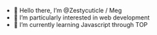 - 👋 Hello there, I’m @Zestycuticle / Meg 
- 👀 I’m particularly interested in web development
- 🌱 I’m currently learning Javascript through TOP 
<!----
- 💞️ I’m looking to collaborate on ...
- 📫 How to reach me ...
---->

<!---
Zestycuticle/Zestycuticle is a ✨ special ✨ repository because its `README.md` (this file) appears on your GitHub profile.
You can click the Preview link to take a look at your changes.
--->
